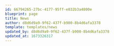 ```yaml
---
id: 66794265-27bc-4177-95ff-e032b3a4800e
blueprint: page
title: News
author: d8d6d9a9-9f62-437f-b900-8b4d6afa3378
template: templates/news
updated_by: d8d6d9a9-9f62-437f-b900-8b4d6afa3378
updated_at: 1673326317
---
```

